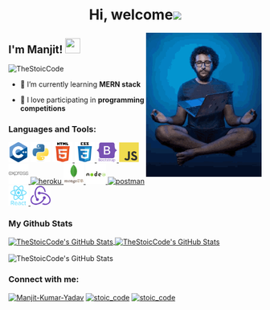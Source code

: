 <!-- ### Hi there 👋 -->
<!-- <h1 align="center">Hi 👋, I am Manjit Yadav</h1> -->
<h1 align="center">Hi, welcome<img src="https://emojis.slackmojis.com/emojis/images/1536351075/4594/blob-wave.gif?1536351075" width="30" /></h1>
<img align='right' src="https://github.com/TheStoicCode/TheStoicCode/blob/main/laptop.gif" width="230">
<h2> I'm Manjit! <img src="https://emojis.slackmojis.com/emojis/images/1563480763/5999/meow_party.gif?1563480763" width="30" height="30"></h2>

<p align="left"> <img src="https://komarev.com/ghpvc/?username=TheStoicCode&label=Profile%20views&color=0e75b6&style=flat" alt="TheStoicCode" /> </p>



- 🌱 I’m currently learning **MERN stack**

- 💬 I love participating in **programming competitions**



<h3 align="left">Languages and Tools:</h3>
<p align="left">
 <a href="https://www.w3schools.com/cpp/" target="_blank"> <img src="https://raw.githubusercontent.com/devicons/devicon/master/icons/cplusplus/cplusplus-original.svg" alt="cplusplus" width="40" height="40"/></a>
 <a href="https://www.python.org/" target="_blank"> <img src="https://raw.githubusercontent.com/devicons/devicon/master/icons/python/python-original.svg" alt="python" width="40" height="40"/></a>
 <a href="https://www.w3.org/html/" target="_blank"> <img src="https://raw.githubusercontent.com/devicons/devicon/master/icons/html5/html5-original-wordmark.svg" alt="html5" width="40" height="40"/> </a>
 <a href="https://www.w3schools.com/css/" target="_blank"> <img src="https://raw.githubusercontent.com/devicons/devicon/master/icons/css3/css3-original-wordmark.svg" alt="css3" width="40" height="40"/> </a>
 <a href="https://getbootstrap.com" target="_blank"> <img src="https://raw.githubusercontent.com/devicons/devicon/master/icons/bootstrap/bootstrap-plain-wordmark.svg" alt="bootstrap" width="40" height="40"/> </a>
 <a href="https://developer.mozilla.org/en-US/docs/Web/JavaScript" target="_blank"> <img src="https://raw.githubusercontent.com/devicons/devicon/master/icons/javascript/javascript-original.svg" alt="javascript" width="40" height="40"/> </a>
 <a href="https://expressjs.com" target="_blank"> <img src="https://raw.githubusercontent.com/devicons/devicon/master/icons/express/express-original-wordmark.svg" alt="express" width="40" height="40"/> </a>
 <a href="https://heroku.com" target="_blank"> <img src="https://www.vectorlogo.zone/logos/heroku/heroku-icon.svg" alt="heroku" width="40" height="40"/> </a>
 <a href="https://www.mongodb.com/" target="_blank"> <img src="https://raw.githubusercontent.com/devicons/devicon/master/icons/mongodb/mongodb-original-wordmark.svg" alt="mongodb" width="40" height="40"/> </a>
 <a href="https://nodejs.org" target="_blank"> <img src="https://raw.githubusercontent.com/devicons/devicon/master/icons/nodejs/nodejs-original-wordmark.svg" alt="nodejs" width="40" height="40"/> </a>
 <a href="https://postman.com" target="_blank"> <img src="https://www.vectorlogo.zone/logos/getpostman/getpostman-icon.svg" alt="postman" width="40" height="40"/> </a>
 <a href="https://reactjs.org/" target="_blank"> <img src="https://raw.githubusercontent.com/devicons/devicon/master/icons/react/react-original-wordmark.svg" alt="react" width="40" height="40"/> </a>
 <a href="https://redux.js.org" target="_blank"> <img src="https://raw.githubusercontent.com/devicons/devicon/master/icons/redux/redux-original.svg" alt="redux" width="40" height="40"/> </a>
</p>


### My Github Stats


<a href="https://github.com/TheStoicCode/TheStoicCode">
  <img align="center" src="https://github-readme-stats.vercel.app/api/top-langs/?username=TheStoicCode&&show_icons=true&theme=gotham" alt="TheStoicCode's GitHub Stats" />
</a>
<a href="https://github.com/TheStoicCode/TheStoicCode">
    <img align="center" src="https://github-readme-stats.vercel.app/api?username=TheStoicCode&show_icons=true&theme=gotham" alt="TheStoicCode's GitHub Stats">
</a>
<p align="left"><img align="center" src="https://github-readme-streak-stats.herokuapp.com/?user=TheStoicCode&show_icons=true&theme=tokyonight_duo" alt="TheStoicCode's GitHub Stats"></p> 
<!-- <img src="https://activity-graph.herokuapp.com/graph?username=TheStoicCode&theme=react-dark"> -->


<h3 align="left">Connect with me:</h3>
<p align="left">
  <a href="https://www.linkedin.com/in/manjitkumaryadav/" target="blank"><img align="center" src="https://raw.githubusercontent.com/rahuldkjain/github-profile-readme-generator/master/src/images/icons/Social/linked-in-alt.svg" alt="Manjit-Kumar-Yadav" height="30" width="40" /></a>
<a href="https://codeforces.com/profile/stoic_code" target="blank"><img align="center" src="https://cdn.jsdelivr.net/npm/simple-icons@3.0.1/icons/codeforces.svg" alt="stoic_code" height="30" width="40" /></a>
<a href="https://www.codechef.com/users/stoic_code" target="blank"><img align="center" src="https://cdn.jsdelivr.net/npm/simple-icons@3.1.0/icons/codechef.svg" alt="stoic_code" height="30" width="40" /></a>
</p>
